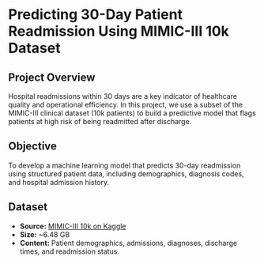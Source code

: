 # Predicting 30-Day Patient Readmission Using MIMIC-III 10k Dataset

## Project Overview
Hospital readmissions within 30 days are a key indicator of healthcare quality and operational efficiency. In this project, we use a subset of the MIMIC-III clinical dataset (10k patients) to build a predictive model that flags patients at high risk of being readmitted after discharge.

## Objective
To develop a machine learning model that predicts 30-day readmission using structured patient data, including demographics, diagnosis codes, and hospital admission history.

## Dataset
- **Source:** [MIMIC-III 10k on Kaggle](https://www.kaggle.com/datasets/bilal1907/mimic-iii-10k)
- **Size:** ~6.48 GB
- **Content:** Patient demographics, admissions, diagnoses, discharge times, and readmission status.

<!--- ## Tools & Technologies
- Python, Pandas, NumPy
- Scikit-learn, XGBoost
- Matplotlib, Seaborn
- Kaggle Notebooks
- GitHub for version control

## Key Steps
1. Exploratory Data Analysis (EDA)
2. Data Cleaning & Feature Engineering
3. Model Building (Logistic Regression, Random Forest, XGBoost)
4. Model Evaluation (ROC AUC, Precision, Recall)
5. Interpretability (Optional: SHAP)
6. Conclusion & Next Steps

## Business Impact
Accurate readmission predictions can help hospitals allocate follow-up care more effectively, reduce costs, and improve patient outcomes.

## Next Steps
- Deploy as a Streamlit web app for clinical use
- Incorporate unstructured text from clinical notes (e.g., discharge summaries)
-->
